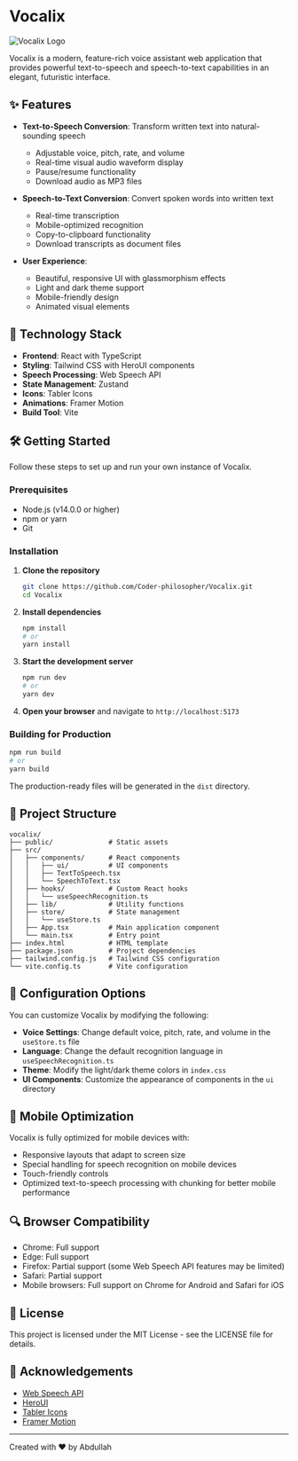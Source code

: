 # Vocalix

![Vocalix Logo](https://github.com/Coder-philosopher/Vocalix/src/download.png)

Vocalix is a modern, feature-rich voice assistant web application that provides powerful text-to-speech and speech-to-text capabilities in an elegant, futuristic interface.

## ✨ Features

- **Text-to-Speech Conversion**: Transform written text into natural-sounding speech
  - Adjustable voice, pitch, rate, and volume
  - Real-time visual audio waveform display
  - Pause/resume functionality
  - Download audio as MP3 files

- **Speech-to-Text Conversion**: Convert spoken words into written text
  - Real-time transcription
  - Mobile-optimized recognition
  - Copy-to-clipboard functionality
  - Download transcripts as document files

- **User Experience**:
  - Beautiful, responsive UI with glassmorphism effects
  - Light and dark theme support
  - Mobile-friendly design
  - Animated visual elements

## 🚀 Technology Stack

- **Frontend**: React with TypeScript
- **Styling**: Tailwind CSS with HeroUI components
- **Speech Processing**: Web Speech API
- **State Management**: Zustand
- **Icons**: Tabler Icons
- **Animations**: Framer Motion
- **Build Tool**: Vite

## 🛠️ Getting Started

Follow these steps to set up and run your own instance of Vocalix.

### Prerequisites

- Node.js (v14.0.0 or higher)
- npm or yarn
- Git

### Installation

1. **Clone the repository**

   ```bash
   git clone https://github.com/Coder-philosopher/Vocalix.git
   cd Vocalix
   ```

2. **Install dependencies**

   ```bash
   npm install
   # or
   yarn install
   ```

3. **Start the development server**

   ```bash
   npm run dev
   # or
   yarn dev
   ```

4. **Open your browser** and navigate to `http://localhost:5173`

### Building for Production

```bash
npm run build
# or
yarn build
```

The production-ready files will be generated in the `dist` directory.

## 📁 Project Structure

```
vocalix/
├── public/              # Static assets
├── src/
│   ├── components/      # React components
│   │   ├── ui/          # UI components
│   │   ├── TextToSpeech.tsx
│   │   └── SpeechToText.tsx
│   ├── hooks/           # Custom React hooks
│   │   └── useSpeechRecognition.ts
│   ├── lib/             # Utility functions
│   ├── store/           # State management
│   │   └── useStore.ts
│   ├── App.tsx          # Main application component
│   └── main.tsx         # Entry point
├── index.html           # HTML template
├── package.json         # Project dependencies
├── tailwind.config.js   # Tailwind CSS configuration
└── vite.config.ts       # Vite configuration
```



## 🔧 Configuration Options

You can customize Vocalix by modifying the following:

- **Voice Settings**: Change default voice, pitch, rate, and volume in the `useStore.ts` file
- **Language**: Change the default recognition language in `useSpeechRecognition.ts`
- **Theme**: Modify the light/dark theme colors in `index.css`
- **UI Components**: Customize the appearance of components in the `ui` directory

## 📱 Mobile Optimization

Vocalix is fully optimized for mobile devices with:

- Responsive layouts that adapt to screen size
- Special handling for speech recognition on mobile devices
- Touch-friendly controls
- Optimized text-to-speech processing with chunking for better mobile performance

## 🔍 Browser Compatibility

- Chrome: Full support
- Edge: Full support
- Firefox: Partial support (some Web Speech API features may be limited)
- Safari: Partial support
- Mobile browsers: Full support on Chrome for Android and Safari for iOS

## 📝 License

This project is licensed under the MIT License - see the LICENSE file for details.

## 🙏 Acknowledgements

- [Web Speech API](https://developer.mozilla.org/en-US/docs/Web/API/Web_Speech_API)
- [HeroUI](https://heroui.com/)
- [Tabler Icons](https://tabler-icons.io/)
- [Framer Motion](https://www.framer.com/motion/)

---

Created with ❤️ by Abdullah
